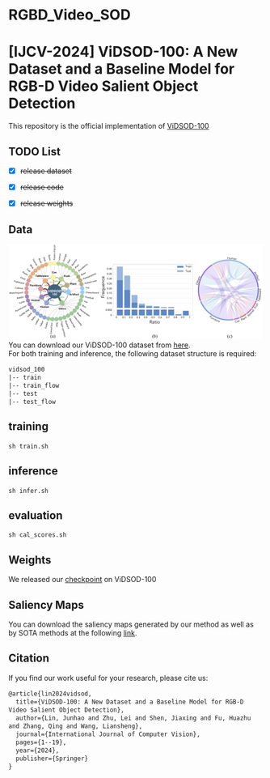 # RGBD_Video_SOD
# [IJCV-2024] ViDSOD-100: A New Dataset and a Baseline Model for RGB-D Video Salient Object Detection
This repository is the official implementation of [ViDSOD-100](https://link.springer.com/article/10.1007/s11263-024-02051-5#Abs1)


## TODO List
- [x]  ~~release dataset~~
- [x] ~~release code~~
- [x] ~~release weights~~


## Data

![ViDSOD-100](./images/ViDSOD100.png)
You can download our ViDSOD-100 dataset from [here](https://drive.google.com/file/d/1UDPHdgygVJxuAigJuBy8aTPRt8A6Our9/view?usp=sharing).<br>
For both training and inference, the following dataset structure is required:

```
vidsod_100
|-- train
|-- train_flow
|-- test
|-- test_flow
```

## training
``` shell
sh train.sh
```


## inference
``` shell
sh infer.sh
```

## evaluation
``` shell
sh cal_scores.sh
```

## Weights
We released our [checkpoint](https://drive.google.com/file/d/1WNvwL6_ZxAX6oaDUmAjpE17H_xOV6tET/view?usp=sharing) on ViDSOD-100 <br>

## Saliency Maps

You can download the saliency maps generated by our method as well as by SOTA methods at the following [link](https://drive.google.com/file/d/1sor5hDzhkOnhnHaFt7ngHZqGY2w0QYpO/view?usp=sharing).


## Citation
If you find our work useful for your research, please cite us:
```
@article{lin2024vidsod,
  title={ViDSOD-100: A New Dataset and a Baseline Model for RGB-D Video Salient Object Detection},
  author={Lin, Junhao and Zhu, Lei and Shen, Jiaxing and Fu, Huazhu and Zhang, Qing and Wang, Liansheng},
  journal={International Journal of Computer Vision},
  pages={1--19},
  year={2024},
  publisher={Springer}
}
```

